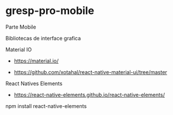 # gresp-pro-mobile
 Parte Mobile

Bibliotecas de interface grafica 

Material IO

- https://material.io/

- https://github.com/xotahal/react-native-material-ui/tree/master

React Natives Elements

- https://react-native-elements.github.io/react-native-elements/

npm install react-native-elements
